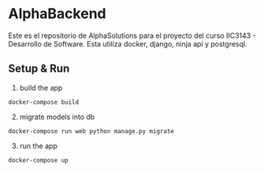 # AlphaBackend

Este es el repositorio de AlphaSolutions para el proyecto del curso IIC3143 - Desarrollo de Software. Esta utiliza docker, django, ninja api y postgresql.

## Setup & Run
1) build the app

`docker-compose build`

2) migrate models into db

`docker-compose run web python manage.py migrate`

3) run the app

`docker-compose up`
